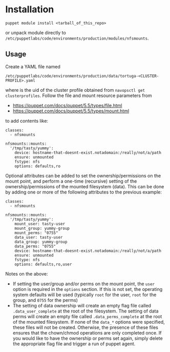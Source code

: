 # Installation

```
puppet module install <tarball_of_this_repo>
```

or unpack module directly to
`/etc/puppetlabs/code/environments/production/modules/nfsmounts`.

## Usage

Create a YAML file named

```
/etc/puppetlabs/code/environments/production/data/tortuga-<CLUSTER-PROFILE>.yaml
```

where <CLUSTER-PROFILE> is the uid of the cluster profile obtained from
`navopsctl get clusterprofiles`. Follow the file and mount resource parameters
from

* https://puppet.com/docs/puppet/5.5/types/file.html
* https://puppet.com/docs/puppet/5.5/types/mount.html

to add contents like:

```
classes:
  - nfsmounts

nfsmounts::mounts:
  '/tmp/tasty/yummy':
    device: hostname-that-doesnt-exist.notadomain:/really/not/a/path
    ensure: unmounted
    fstype: nfs
    options: defaults,ro
```

Optional attributes can be added to set the ownership/permissions on the mount point, and perform a one-time (recursive) setting of the ownership/permissions of the mounted filesystem (data). This can be done by adding one or more of the following attributes to the previous example:

```
classes:
  - nfsmounts

nfsmounts::mounts:
  '/tmp/tasty/yummy':
    mount_user: tasty-user
    mount_group: yummy-group
    mount_perms: "0755"
    data_user: tasty-user
    data_group: yummy-group
    data_perms: "0755"
    device: hostname-that-doesnt-exist.notadomain:/really/not/a/path
    ensure: unmounted
    fstype: nfs
    options: defaults,ro,user
```

Notes on the above:

- If setting the user/group and/or perms on the mount point, the `user` option is required in the `options` section. If this is not set, the operating system defaults will be used (typically `root` for the user, `root` for the group, and `0755` for the perms)
- The setting of data ownership will create an empty flag file called `.data_user_complete` at the root of the filesystem. The setting of data perms will create an empty file called `.data_perms_complete` at the root of the mounted filesystem. If none of the `data_*` options were specified, these files will not be created. Otherwise, the presence of these files ensures that the chown/chmod operations are only completed once. If you would like to have the ownership or perms set again, simply delete the appropriate flag file and trigger a run of puppet agent. 